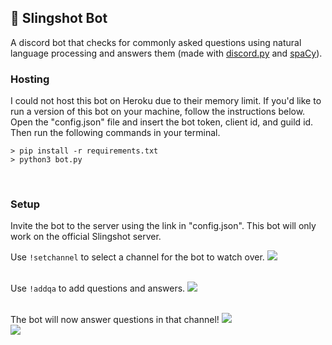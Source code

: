 ## 🚀 Slingshot Bot
A discord bot that checks for commonly asked questions using natural language processing and answers them (made with [discord.py](https://discordpy.readthedocs.io/en/stable/api.html#) and [spaCy](https://spacy.io/)).

### Hosting
I could not host this bot on Heroku due to their memory limit. If you'd like to run a version of this bot on your machine, follow the instructions below.
<br>
Open the "config.json" file and insert the bot token, client id, and guild id. Then run the following commands in your terminal.
```
> pip install -r requirements.txt 
> python3 bot.py
```
<br>

### Setup
Invite the bot to the server using the link in "config.json". This bot will only work on the official Slingshot server.
<br>

Use `!setchannel` to select a channel for the bot to watch over.
<img src="https://i.imgur.com/OpgTkLy.png"><br>
<br>

Use `!addqa` to add questions and answers.
<img src="https://i.imgur.com/J3D370B.png"><br>
<br>

The bot will now answer questions in that channel!
<img src="https://i.imgur.com/lvbqM12.png"><br>
<img src="https://i.imgur.com/OcK7rxX.png"><br>
